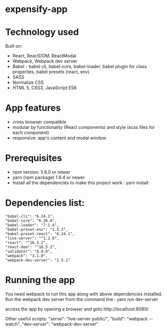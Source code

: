 # expensify-app

# Technology used
Built on:

- React, ReactDOM, ReactModal
- Webpack, Webpack dev server
- Babel - babel cli, babel-core, babel-loader, babel plugin for class properites, babel presets (react, env)
- SASS
- Normalize CSS
- HTML 5, CSS3, JavaScript ES6

# App features
- cross browser compatible
- modular by functionality (React components) and style (scss files for each component)
- responsive: app's content and modal window

# Prerequisites
- npm version: 5.6.0 or newer
- yarn (npm package) 1.9.4 or newer
- Install all the dependencies to make this project work : yarn install
# Dependencies list: 
    "babel-cli": "6.24.1",
    "babel-core": "6.26.0",
    "babel-loader": "7.1.4",
    "babel-preset-env": "1.5.2",
    "babel-preset-react": "6.24.1",
    "live-server": "^1.2.0",
    "react": "^16.5.2",
    "react-dom": "^16.5.2",
    "validator": "8.0.0",
    "webpack": "3.1.0",
    "webpack-dev-server": "2.5.1"

# Running the app
You need webpack to run this app along with above dependencies installed.
Run the webpack dev server from the command line : yarn run dev-server

access the app by opening a browser and goto http://localhost:8080/

Other useful scripts:
    "serve": "live-server public/",
    "build": "webpack --watch",
    "dev-server": "webpack-dev-server"

 
